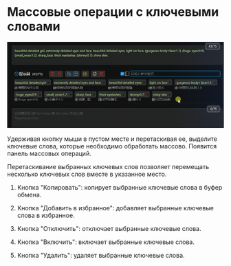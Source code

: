 # Массовые операции с ключевыми словами

![](../assets/images/demo.batch_operation.gif)

Удерживая кнопку мыши в пустом месте и перетаскивая ее, выделите ключевые слова, которые необходимо обработать массово. Появится панель массовых операций.

Перетаскивание выбранных ключевых слов позволяет перемещать несколько ключевых слов вместе в указанное место.

1. Кнопка "Копировать": копирует выбранные ключевые слова в буфер обмена.

2. Кнопка "Добавить в избранное": добавляет выбранные ключевые слова в избранное.

3. Кнопка "Отключить": отключает выбранные ключевые слова.

4. Кнопка "Включить": включает выбранные ключевые слова.

5. Кнопка "Удалить": удаляет выбранные ключевые слова.
